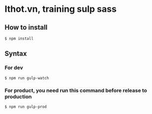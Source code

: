 # Ithot.vn, training sulp sass

## How to install

    $ npm install

## Syntax

### For dev
    $ npm run gulp-watch

### For product, you need run this command before release to production
    $ npm run gulp-prod
